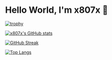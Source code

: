 # Hello World, I'm x807x 👋

[![trophy](https://github-profile-trophy.vercel.app/?username=x807x&theme=gruvbox&column=3&row=3)](https://github.com/ryo-ma/github-profile-trophy)

[![x807x's GitHub stats](https://github-readme-stats.vercel.app/api?username=x807x&show_icons=true&theme=gruvbox)](https://github.com/anuraghazra/github-readme-stats)

[![GitHub Streak](https://github-readme-streak-stats.herokuapp.com?user=x807x&theme=gruvbox&border_radius=5)](https://git.io/streak-stats)

[![Top Langs](https://github-readme-stats.vercel.app/api/top-langs/?username=x807x&theme=gruvbox&size_weight=0.3&count_weight=0.7&layout=compact)](https://github.com/anuraghazra/github-readme-stats)
